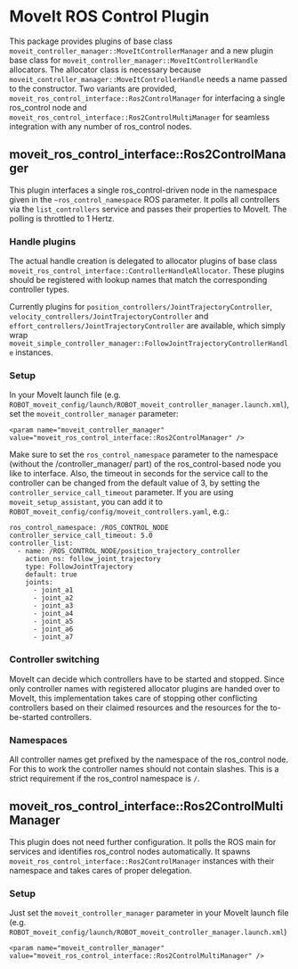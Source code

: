 # MoveIt ROS Control Plugin

This package provides plugins of base class `moveit_controller_manager::MoveItControllerManager` and a new plugin base class for `moveit_controller_manager::MoveItControllerHandle` allocators.
The allocator class is necessary because `moveit_controller_manager::MoveItControllerHandle` needs a name passed to the constructor.
Two variants are provided, `moveit_ros_control_interface::Ros2ControlManager` for interfacing a single ros_control node and `moveit_ros_control_interface::Ros2ControlMultiManager` for seamless integration with any number of ros_control nodes.


## moveit_ros_control_interface::Ros2ControlManager
This plugin interfaces a single ros_control-driven node in the namespace given in the `~ros_control_namespace` ROS parameter.
It polls all controllers via the `list_controllers` service and passes their properties to MoveIt.
The polling is throttled to 1 Hertz.

### Handle plugins
The actual handle creation is delegated to allocator plugins of base class `moveit_ros_control_interface::ControllerHandleAllocator`.
These plugins should be registered with lookup names that match the corresponding controller types.

Currently plugins for `position_controllers/JointTrajectoryController`, `velocity_controllers/JointTrajectoryController` and `effort_controllers/JointTrajectoryController` are available, which simply wrap `moveit_simple_controller_manager::FollowJointTrajectoryControllerHandle` instances.

### Setup
In your MoveIt launch file (e.g. `ROBOT_moveit_config/launch/ROBOT_moveit_controller_manager.launch.xml`), set the `moveit_controller_manager` parameter:
```
<param name="moveit_controller_manager" value="moveit_ros_control_interface::Ros2ControlManager" />
```

Make sure to set the `ros_control_namespace` parameter to the namespace (without the /controller_manager/ part) of the ros_control-based node you like to interface. Also, the timeout in seconds for the service call to the controller can be changed from the default value of 3, by setting the `controller_service_call_timeout` parameter. 
If you are using `moveit_setup_assistant`, you can add it to `ROBOT_moveit_config/config/moveit_controllers.yaml`, e.g.:
```
ros_control_namespace: /ROS_CONTROL_NODE
controller_service_call_timeout: 5.0
controller_list:
  - name: /ROS_CONTROL_NODE/position_trajectory_controller
    action_ns: follow_joint_trajectory
    type: FollowJointTrajectory
    default: true
    joints:
      - joint_a1
      - joint_a2
      - joint_a3
      - joint_a4
      - joint_a5
      - joint_a6
      - joint_a7
```

### Controller switching
MoveIt can decide which controllers have to be started and stopped.
Since only controller names with registered allocator plugins are handed over to MoveIt, this implementation takes care of stopping other conflicting controllers based on their claimed resources and the resources for the to-be-started controllers.

### Namespaces
All controller names get prefixed by the namespace of the ros_control node.
For this to work the controller names should not contain slashes. This is a strict requirement if the ros_control  namespace is `/`.

## moveit_ros_control_interface::Ros2ControlMultiManager

This plugin does not need further configuration. It polls the ROS main for services and identifies ros_control nodes automatically.
It spawns `moveit_ros_control_interface::Ros2ControlManager` instances with their namespace and takes cares of proper delegation.


### Setup
Just set the `moveit_controller_manager` parameter in your MoveIt launch file (e.g. `ROBOT_moveit_config/launch/ROBOT_moveit_controller_manager.launch.xml`)
```
<param name="moveit_controller_manager" value="moveit_ros_control_interface::Ros2ControlMultiManager" />
```
